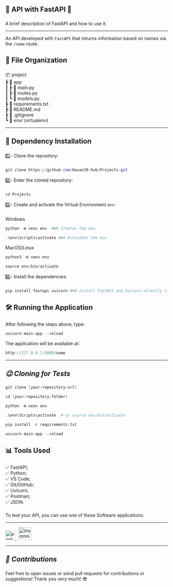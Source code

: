 **<h2>🏅 API with FastAPI 🏅</h2>**

###

A brief description of FastAPI and how to use it.

---

An API developed with `FastAPI` that returns information based on names via the `/name` route.

###

**<h2>📂 File Organization</h2>**

###

📦 project<br>
┣  📂 app<br>
┃  ┣  📑 main.py<br>
┃  ┣  📑 routes.py<br>
┃  ┗  📑 models.py<br>
┣  📑 requirements.txt<br>
┣  📑 README.md<br>
┣  📑 .gitignore<br>
┗  📂 env/ (virtualenv)<br>

---

**<h2>📌 Dependency Installation</h2>**

###

1️⃣- Clone the repository:

###
```powershell
git clone https://github.com/Kauan19-hub/Projects.git
```

2️⃣- Enter the cloned repository:

###
```powershell
cd Projects
```

3️⃣- Create and activate the Virtual Environment `env`:

###

Windows
```powershell
python -m venv env  ### Creates the env

.\env\Scripts\activate ### Activates the env
```

MacOS/Linux
```powershell
python3 -m venv env

source env/bin/activate
```

4️⃣- Install the dependencies:

###
```powershell
pip install fastapi uvicorn ### install FastAPI and Uvicorn directly (if you don't have requirements.txt)
```

**<h2>🛠 Running the Application</h2>**

###

After following the steps above, type:
```powershell
uvicorn main:app --reload
```

The application will be available at:
```powershell
http://127.0.0.1:8000/name
```

---

*<h2>😉 Cloning for Tests</h2>*

###
```powershell
git clone [your-repository-url]

cd [your-repository-folder]

python -m venv env

.\env\Scripts\activate  # or source env/bin/activate

pip install -r requirements.txt

uvicorn main:app --reload
```

**<h2>📊 Tools Used</h2>**

###

✅ FastAPI;<br>
✅ Python;<br>
✅ VS Code;<br>
✅ Git/GitHub;<br>
✅ Uvicorn;<br>
✅ Postman;<br>
✅ JSON.<br>

###

To test your API, you can use one of these Software applications: 

---

<div align="left">
  <a href="https://www.postman.com/" target="blank" rel="noopener noreferrer">
    <img src="https://img.shields.io/badge/Postman-FF6C37?logo=postman&logoColor=black&style=for-the-badge" height="30" alt="postman logo" title="Download Postman" />
  </a>
  <img width="3" />
  <a href="https://insomnia.rest/download" target="blank" rel="noopener noreferrer">
    <img src="https://img.shields.io/badge/insomnia-5E00D3?logo=insomnia&logoColor=white&style=for-the-badge" height="40" alt="insomnia logo"  title="Download Insomnia" /> 
  </a>
</div>

---

*<h2>🤝 Contributions</h2>*

###

Feel free to open issues or send pull requests for contributions or suggestions! Thank you very much! 😎








